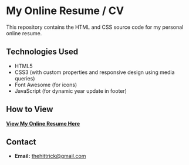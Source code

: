 # My Online Resume / CV

This repository contains the HTML and CSS source code for my personal online resume.

## Technologies Used

*   HTML5
*   CSS3 (with custom properties and responsive design using media queries)
*   Font Awesome (for icons)
*   JavaScript (for dynamic year update in footer)

## How to View

[**View My Online Resume Here**](https://nickolay1986.github.io/cv/)

## Contact

*   **Email:** thehittrick@gmail.com